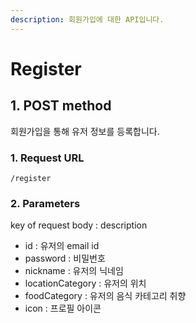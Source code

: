 ```yaml
---
description: 회원가입에 대한 API입니다.
---
```


# Register

## 1. POST method

회원가입을 통해 유저 정보를 등록합니다.

### 1. Request URL

```
/register
```

### 2. Parameters

key of request body : description

* id : 유저의 email id
* password : 비밀번호
* nickname : 유저의 닉네임
* locationCategory : 유저의 위치
* foodCategory : 유저의 음식 카테고리 취향
* icon : 프로필 아이콘
